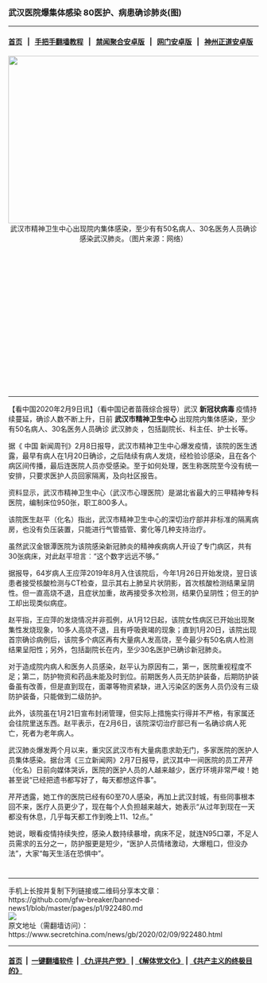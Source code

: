 ### 武汉医院爆集体感染 80医护、病患确诊肺炎(图)
------------------------

#### [首页](https://github.com/gfw-breaker/banned-news1/blob/master/README.md) &nbsp;&nbsp;|&nbsp;&nbsp; [手把手翻墙教程](https://github.com/gfw-breaker/guides/wiki) &nbsp;&nbsp;|&nbsp;&nbsp; [禁闻聚合安卓版](https://github.com/gfw-breaker/bn-android) &nbsp;&nbsp;|&nbsp;&nbsp; [网门安卓版](https://github.com/oGate2/oGate) &nbsp;&nbsp;|&nbsp;&nbsp; [神州正道安卓版](https://github.com/SzzdOgate/update) 



<div class="article_right" style="fone-color:#000">
 <p style="text-align:center">
  <img alt="" src="https://img3.secretchina.com/pic/2020/2-9/p2623571a784748673-ss.jpg" style="height:337px; width:600px"/>
  <br>
   武汉市精神卫生中心出现院内集体感染，至少有有50名病人、30名医务人员确诊感染武汉肺炎。（图片来源：网络）
   <span id="hideid" name="hideid" style="color:red;display:none;">
    <span href="https://www.secretchina.com">
    </span>
   </span>
  </br>
 </p>
 <div id="txt-mid1-t21-2017">
  <ins class="adsbygoogle" data-ad-client="ca-pub-1276641434651360" data-ad-slot="2451032099" style="display:inline-block;width:336px;height:280px">
  </ins>
  

---


  </div>
 </div>
 <p>
  【看中国2020年2月9日讯】（看中国记者苗薇综合报导）武汉
  <strong>
   新冠状病毒
  </strong>
  疫情持续蔓延，确诊人数不断上升，日前
  <strong>
   武汉市精神卫生中心
  </strong>
  出现院内集体感染，至少有50名病人、30名医务人员确诊
  <span href="https://www.secretchina.com/news/gb/tag/武汉肺炎" target="_blank">
   武汉肺炎
  </span>
  ，包括副院长、科主任、护士长等。
  <span id="hideid" name="hideid" style="color:red;display:none;">
   <span href="https://www.secretchina.com">
   </span>
  </span>
 </p>
 <p>
  据《
  <span href="https://www.secretchina.com" target="_blank">
   中国
  </span>
  新闻周刊》2月8日报导，武汉市精神卫生中心爆发疫情，该院的医生透露，最早有病人在1月20日确诊，之后陆续有病人发烧，经检验诊感染，且在各个病区间传播，最后连医院人员亦受感染。至于如何处理，医生称医院至今没有统一安排，只要求医护人员回家隔离，及向社区报告。
 </p>
 <p>
  资料显示，武汉市精神卫生中心（武汉市心理医院）是湖北省最大的三甲精神专科医院，编制床位950张，职工800多人。
 </p>
 <p>
  该院医生赵平（化名）指出，武汉市精神卫生中心的深切治疗部并非标准的隔离病房，也没有负压装置，只能进行气管插管、雾化等几种支持治疗。
 </p>
 <p>
  虽然武汉金银潭医院为该院感染新冠肺炎的精神疾病病人开设了专门病区，共有30张病床，对此赵平坦言︰“这个数字远远不够。”
 </p>
 <p>
  据报导，64岁病人王应萍2019年8月入住该院后，今年1月26日开始发烧，翌日该患者接受核酸检测与CT检查，显示其右上肺呈片状阴影，首次核酸检测结果呈阴性。但一直高烧不退，且症状加重，故再接受多次检测，结果仍呈阴性；但王的护工却出现类似病症。
 </p>
 <p>
  赵平指，王应萍的发烧情况并非孤例，从1月12日起，该院女性病区已开始出现聚集性发烧现象，10多人高烧不退，且有呼吸衰竭的现象；直到1月20日，该院出现首宗确诊病例后，该院多个病区再有大量病人发高烧，至今最少有50名病人检测结果呈阳性；另外，包括副院长在内，至少30名医护已确诊新冠肺炎。
 </p>
 <p>
  对于造成院内病人和医务人员感染，赵平认为原因有二，第一，医院重视程度不足；第二，防护物资和药品未能及时到位。前期医务人员无防护装备，后期防护装备虽有改善，但是直到现在，面罩等物资紧缺，进入污染区的医务人员仍没有三级防护装备，只能做到二级防护。
 </p>
 <p>
  此外，该院虽在1月21日宣布封闭管理，但实际上措施实行得并不严格，有家属还会往院里送东西。赵平表示，在2月6日，该院深切治疗部已有一名确诊病人死亡，死者为老年病人。
 </p>
 <p>
  武汉肺炎爆发两个月以来，重灾区武汉市有大量病患求助无门，多家医院的医护人员集体感染。据台湾《三立新闻网》2月7日报导，武汉其中一间医院的员工芹芹（化名）日前向媒体哭诉，医院的医护人员的人越来越少，医疗环境非常严峻！她甚至说“已经把遗书都写好了，每天都想这件事”。
 </p>
 <p>
  芹芹透露，她工作的医院已经有60至70人感染，再加上武汉封城，有些同事根本回不来，医疗人员更少了，现在每个人负担越来越大，她表示“从过年到现在一天都没有休息，几乎每天都工作到晚上11、12点。”
 </p>
 <p>
  她说，眼看疫情持续失控，感染人数持续暴增，病床不足，就连N95口罩，不足人员需求的五分之一，防护服更是短少，“医护人员情绪激动，大爆粗口，但没办法”，大家“每天生活在恐惧中”。
  <center>
   <div>
    <div id="txt-mid2-t22-2017" style="display: block;  max-height: 351px;  overflow: hidden;">
     <div id="SC-21xxx">
     </div>
     <ins class="adsbygoogle" data-ad-client="ca-pub-1276641434651360" data-ad-format="auto" data-ad-slot="4301710469" data-full-width-responsive="true" style="display:block">
     </ins>
    </div>
   </div>
  </center>
  <div style="padding-top:12px;">
  </div>
 </p>
</div>

<hr/>
手机上长按并复制下列链接或二维码分享本文章：<br/>
https://github.com/gfw-breaker/banned-news1/blob/master/pages/p1/922480.md <br/>
<a href='https://github.com/gfw-breaker/banned-news1/blob/master/pages/p1/922480.md'><img src='https://github.com/gfw-breaker/banned-news1/blob/master/pages/p1/922480.md.png'/></a> <br/>
原文地址（需翻墙访问）：https://www.secretchina.com/news/gb/2020/02/09/922480.html


------------------------
#### [首页](https://github.com/gfw-breaker/banned-news1/blob/master/README.md) &nbsp;|&nbsp; [一键翻墙软件](https://github.com/gfw-breaker/nogfw/blob/master/README.md) &nbsp;| [《九评共产党》](https://github.com/gfw-breaker/9ping.md/blob/master/README.md#九评之一评共产党是什么) | [《解体党文化》](https://github.com/gfw-breaker/jtdwh.md/blob/master/README.md) | [《共产主义的终极目的》](https://github.com/gfw-breaker/gczydzjmd.md/blob/master/README.md)


<img src='http://gfw-breaker.win/banned-news/pages/p1/922480.md' width='0px' height='0px'/>